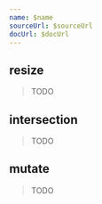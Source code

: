 ```yaml
---
name: $name
sourceUrl: $sourceUrl
docUrl: $docUrl
---
```


<script lang="ts">
	import { subDays, subMonths } from 'date-fns';

	import Preview from '$lib/components/Preview.svelte';

	import { resize, intersection, mutate } from '$lib/actions/observer';
</script>

## resize

> TODO

## intersection

> TODO

## mutate

> TODO
